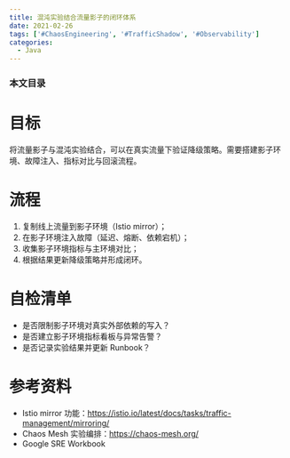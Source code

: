 ```yaml
---
title: 混沌实验结合流量影子的闭环体系
date: 2021-02-26
tags: ['#ChaosEngineering', '#TrafficShadow', '#Observability']
categories:
  - Java
---
```


### 本文目录
<!-- toc -->

# 目标
将流量影子与混沌实验结合，可以在真实流量下验证降级策略。需要搭建影子环境、故障注入、指标对比与回滚流程。

# 流程
1. 复制线上流量到影子环境（Istio mirror）；
2. 在影子环境注入故障（延迟、熔断、依赖宕机）；
3. 收集影子环境指标与主环境对比；
4. 根据结果更新降级策略并形成闭环。

# 自检清单
- 是否限制影子环境对真实外部依赖的写入？
- 是否建立影子环境指标看板与异常告警？
- 是否记录实验结果并更新 Runbook？

# 参考资料
- Istio mirror 功能：https://istio.io/latest/docs/tasks/traffic-management/mirroring/
- Chaos Mesh 实验编排：https://chaos-mesh.org/
- Google SRE Workbook
